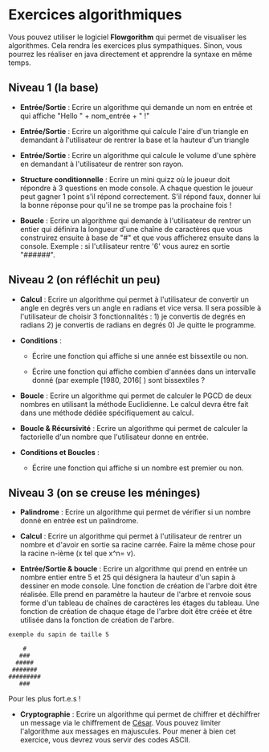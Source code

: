 # Exercices algorithmiques
Vous pouvez utiliser le logiciel **Flowgorithm** qui permet de visualiser les algorithmes. Cela rendra les exercices plus sympathiques. Sinon, vous pourrez les réaliser en java directement et apprendre la syntaxe en même temps.

## Niveau 1 (la base)

* **Entrée/Sortie** : Ecrire un algorithme qui demande un nom en entrée et qui affiche "Hello " + nom_entrée + " !"

* **Entrée/Sortie** : Ecrire un algorithme qui calcule l'aire d'un triangle en demandant à l'utilisateur de rentrer la base et la hauteur d'un triangle

* **Entrée/Sortie** : Ecrire un algorithme qui calcule le volume d'une sphère en demandant à l'utilisateur de rentrer son rayon.

* **Structure conditionnelle** : Ecrire un mini quizz où le joueur doit répondre à 3 questions en mode console. A chaque question le joueur peut gagner 1 point s'il répond correctement. S'il répond faux, donner lui la bonne réponse pour qu'il ne se trompe pas la prochaine fois !

* **Boucle** : Ecrire un algorithme qui demande à l'utilisateur de rentrer un entier qui définira la longueur d'une chaîne de caractères que vous construirez ensuite à base de "#" et que vous afficherez ensuite dans la console. Exemple : si l'utilisateur rentre '6' vous aurez en sortie "######".

## Niveau 2 (on réfléchit un peu)

* **Calcul** : Ecrire un algorithme qui permet à l'utilisateur de convertir un angle en degrés vers un angle en radians et vice versa. Il sera possible à l'utilisateur de choisir 3 fonctionnalités : 1) je convertis de degrés en radians 2) je convertis de radians en degrés 0) Je quitte le programme.

* **Conditions** : 
  -   Écrire une fonction qui affiche si une année est bissextile ou non.

  -   Écrire une fonction qui affiche combien d'années dans un intervalle donné (par exemple \[1980, 2016\[ ) sont bissextiles ?

* **Boucle** : Ecrire un algorithme qui permet de calculer le PGCD de deux nombres en utilisant la méthode Euclidienne. Le calcul devra être fait dans une méthode dédiée spécifiquement au calcul.

* **Boucle & Récursivité** : Ecrire un algorithme qui permet de calculer la factorielle d'un nombre que l'utilisateur donne en entrée.

* **Conditions et Boucles** :
  -   Écrire une fonction qui affiche si un nombre est premier ou non.

## Niveau 3 (on se creuse les méninges)

* **Palindrome** : Ecrire un algorithme qui permet de vérifier si un nombre donné en entrée est un palindrome.

* **Calcul** : Ecrire un algorithme qui permet à l'utilisateur de rentrer un nombre et d'avoir en sortie sa racine carrée. Faire la même chose pour la racine n-ième (x tel que x^n= v).

* **Entrée/Sortie & boucle** : Ecrire un algorithme qui prend en entrée un nombre entier entre 5 et 25 qui désignera la hauteur d'un sapin à dessiner en mode console. Une fonction de création de l'arbre doit être réalisée. Elle prend en paramètre la hauteur de l'arbre et renvoie sous forme d'un tableau de chaînes de caractères les étages du tableau. Une fonction de création de chaque étage de l'arbre doit être créée et être utilisée dans la fonction de création de l'arbre.

```
exemple du sapin de taille 5

    #
   ###
  #####
 #######
#########
   ###
```

Pour les plus fort.e.s !

* **Cryptographie** : Ecrire un algorithme qui permet de chiffrer et déchiffrer un message via le chiffrement de  [César](https://fr.wikipedia.org/wiki/Chiffrement_par_d%C3%A9calage). Vous pouvez limiter l'algorithme aux messages en majuscules. Pour mener à bien cet exercice, vous devrez vous servir des codes ASCII.
